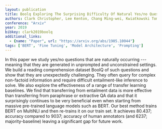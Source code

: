 ```yaml
---
layout: publication
title: Boolq Exploring The Surprising Difficulty Of Natural Yes/no Questions
authors: Clark Christopher, Lee Kenton, Chang Ming-wei, Kwiatkowski Tom, Collins Michael, Toutanova Kristina
conference: "Arxiv"
year: 2019
bibkey: clark2019boolq
additional_links:
  - {name: "Paper", url: "https://arxiv.org/abs/1905.10044"}
tags: ['BERT', 'Fine Tuning', 'Model Architecture', 'Prompting']
---
```

In this paper we study yes/no questions that are naturally occurring --- meaning that they are generated in unprompted and unconstrained settings. We build a reading comprehension dataset BoolQ of such questions and show that they are unexpectedly challenging. They often query for complex non-factoid information and require difficult entailment-like inference to solve. We also explore the effectiveness of a range of transfer learning baselines. We find that transferring from entailment data is more effective than transferring from paraphrase or extractive QA data and that it surprisingly continues to be very beneficial even when starting from massive pre-trained language models such as BERT. Our best method trains BERT on MultiNLI and then re-trains it on our train set. It achieves 80.437; accuracy compared to 9037; accuracy of human annotators (and 6237; majority-baseline) leaving a significant gap for future work.

